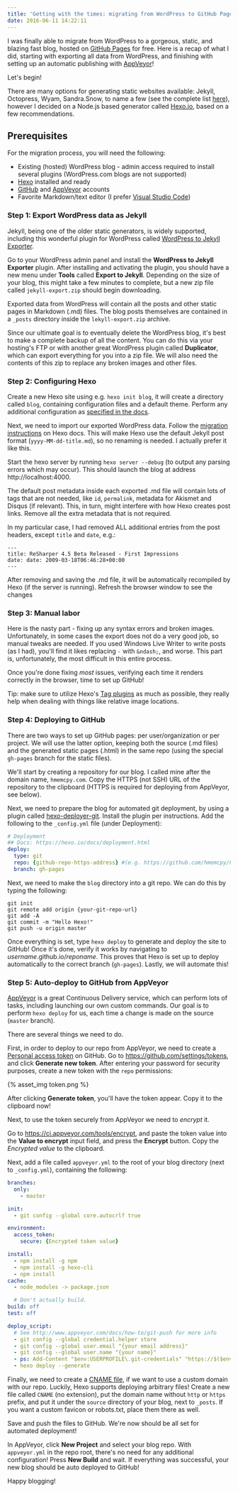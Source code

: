 ```yaml
---
title: 'Getting with the times: migrating from WordPress to GitHub Pages with Hexo'
date: 2016-06-11 14:22:11
---
```

I was finally able to migrate from WordPress to a gorgeous, static, and blazing fast blog, hosted on [GitHub Pages](https://pages.github.com/) for free. Here is a recap of what I did, starting with exporting all data from WordPress, and finishing with setting up an automatic publishing with [AppVeyor](https://www.appveyor.com/)!

Let's begin!

<!-- more -->

There are many options for generating static websites available: Jekyll, Octopress, Wyam, Sandra.Snow, to name a few (see the complete list [here](https://www.staticgen.com/)), however I decided on a Node.js based generator called [Hexo.io](https://hexo.io/), based on a few recommendations.

## Prerequisites

For the migration process, you will need the following:

  * Existing (hosted) WordPress blog - admin access required to install several plugins (WordPress.com blogs are not supported)
  * [Hexo](https://hexo.io/) installed and ready
  * [GitHub](https://github.com/) and [AppVeyor](https://www.appveyor.com/) accounts
  * Favorite Markdown/text editor (I prefer [Visual Studio Code](https://code.visualstudio.com/))

### Step 1: Export WordPress data as Jekyll

Jekyll, being one of the older static generators, is widely supported, including this wonderful plugin for WordPress called [WordPress to Jekyll Exporter](https://github.com/benbalter/wordpress-to-jekyll-exporter). 

Go to your WordPress admin panel and install the **WordPress to Jekyll Exporter** plugin. After installing and activating the plugin, you should have a new menu under **Tools** called **Export to Jekyll**. Depending on the size of your blog, this might take a few minutes to complete, but a new zip file called `jekyll-export.zip` should begin downloading.

Exported data from WordPress will contain all the posts and other static pages in Markdown (.md) files. The blog posts themselves are contained in a `_posts` directory inside the `lekyll-export.zip` archive.

Since our ultimate goal is to eventually delete the WordPress blog, it's best to make a complete backup of all the content. You can do this via your hosting's FTP or with another great WordPress plugin called **Duplicator**, which can export everything for you into a zip file. We will also need the contents of this zip to replace any broken images and other files.

### Step 2: Configuring Hexo

Create a new Hexo site using e.g. `hexo init blog`, it will create a directory called `blog`, containing configuration files and a default theme. Perform any additional configuration as [specified in the docs](https://hexo.io/docs/index.html).

Next, we need to import our exported WordPress data. Follow the [migration instructions](https://hexo.io/docs/migration.html#Jekyll) on Hexo docs. This will make Hexo use the default Jekyll post format (`yyyy-MM-dd-title.md`), so no renaming is needed. I actually prefer it like this.

Start the hexo server by running `hexo server --debug` (to output any parsing errors which may occur). This should launch the blog at address http://localhost:4000.

The default post metadata inside each exported .md file will contain lots of tags that are not needed, like `id`, `permalink`, metadata for Akismet and Disqus (if relevant). This, in turn, might interfere with how Hexo creates post links. Remove all the extra metadata that is not required. 

In my particular case, I had removed ALL additional entries from the post headers, except `title` and `date`, e.g.:

```
---
title: ReSharper 4.5 Beta Released - First Impressions
date: date: 2009-03-18T06:46:28+00:00
---
```

After removing and saving the .md file, it will be automatically recompiled by Hexo (if the server is running). Refresh the browser window to see the changes

### Step 3: Manual labor

Here is the nasty part - fixing up any syntax errors and broken images. Unfortunately, in some cases the export does not do a very good job, so manual tweaks are needed. If you used Windows Live Writer to write posts (as I had), you'll find it likes replacing `-` with `&ndash;`, and worse. This part is, unfortunately, the most difficult in this entire process.

Once you're done fixing *most* issues, verifying each time it renders correctly in the browser, time to set up GitHub!

Tip: make sure to utilize Hexo's [Tag plugins](https://hexo.io/docs/tag-plugins.html) as much as possible, they really help when dealing with things like relative image locations.

### Step 4: Deploying to GitHub

There are two ways to set up GitHub pages: per user/organization or per project. We will use the latter option, keeping both the source (.md files) and the generated static pages (.html) in the same repo (using the special `gh-pages` branch for the static files).

We'll start by creating a repository for our blog. I called mine after the domain name, `hmemcpy.com`. Copy the HTTPS (not SSH) URL of the repository to the clipboard (HTTPS is required for deploying from AppVeyor, see below).

Next, we need to prepare the blog for automated git deployment, by using a plugin called [hexo-deployer-git](https://hexo.io/docs/deployment.html#Git). Install the plugin per instructions. Add the following to the `_config.yml` file (under Deployment):

```yml
# Deployment
## Docs: https://hexo.io/docs/deployment.html
deploy:
  type: git
  repo: {github-repo-https-address} #(e.g. https://github.com/hmemcpy/hmemcpy.com.git)
  branch: gh-pages
```

Next, we need to make the `blog` directory into a git repo. We can do this by typing the following:

```
git init
git remote add origin {your-git-repo-url}
git add -A
git commit -m "Hello Hexo!"
git push -u origin master
```
Once everything is set, type `hexo deploy` to generate and deploy the site to GitHub! Once it's done, verify it works by navigating to *username*.github.io/*reponame*. This proves that Hexo is set up to deploy automatically to the correct branch (`gh-pages`). Lastly, we will automate this!

### Step 5: Auto-deploy to GitHub from AppVeyor

[AppVeyor](https://www.appveyor.com/) is a great Continuous Delivery service, which can perform lots of tasks, including launching our own custom commands. Our goal is to perform `hexo deploy` for us, each time a change is made on the source (`master` branch).

There are several things we need to do.

First, in order to deploy to our repo from AppVeyor, we need to create a [Personal access token](https://github.com/blog/1509-personal-api-tokens) on GitHub. Go to https://github.com/settings/tokens, and click **Generate new token**. After entering your password for security purposes, create a new token with the `repo` permissions:

{% asset_img token.png %}

After clicking **Generate token**, you'll have the token appear. Copy it to the clipboard now! 

Next, to use the token securely from AppVeyor we need to *encrypt* it.

Go to https://ci.appveyor.com/tools/encrypt, and paste the token value into the **Value to encrypt** input field, and press the **Encrypt** button. Copy the *Encrypted value* to the clipboard.

Next, add a file called `appveyor.yml` to the root of your blog directory (next to `_config.yml`), containing the following:

```yml
branches:
  only:
    - master

init:
  - git config --global core.autocrlf true

environment:
  access_token:
    secure: {Encrypted token value}

install:
  - npm install -g npm
  - npm install -g hexo-cli
  - npm install
cache:
  - node_modules -> package.json

  # Don't actually build.
build: off
test: off

deploy_script:
  # See http://www.appveyor.com/docs/how-to/git-push for more info
  - git config --global credential.helper store
  - git config --global user.email "{your email address}" 
  - git config --global user.name "{your name}"
  - ps: Add-Content "$env:USERPROFILE\.git-credentials" "https://$($env:access_token):x-oauth-basic@github.com`n"
  - hexo deploy --generate
```

Finally, we need to create a [CNAME file](https://help.github.com/articles/setting-up-your-pages-site-repository/), if we want to use a custom domain with our repo. Luckily, Hexo supports deploying arbitrary files! Create a new file called `CNAME` (no extension), put the domain name without `http` or `https` prefix, and put it under the `source` directory of your blog, next to `_posts`. If you want a custom favicon or robots.txt, place them there as well.

Save and push the files to GitHub. We're now should be all set for automated deployment!

In AppVeyor, click **New Project** and select your blog repo. With `appveyor.yml` in the repo root, there's no need for any additional configuration! Press **New Build** and wait. If everything was successful, your new blog should be auto deployed to GitHub!

Happy blogging! 
